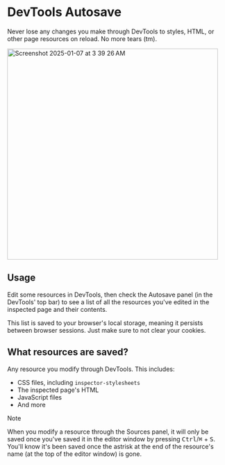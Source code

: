 # DevTools Autosave

Never lose any changes you make through DevTools to styles, HTML, or other page resources on reload. No more tears (tm).

<img width="485" alt="Screenshot 2025-01-07 at 3 39 26 AM" src="https://github.com/user-attachments/assets/030be62e-9f8c-41e2-a2f9-3dbc59edb451" />

## Usage
Edit some resources in DevTools, then check the Autosave panel (in the DevTools' top bar) to see a list of all the resources you've edited in the inspected page and their contents.  

This list is saved to your browser's local storage, meaning it persists between browser sessions. Just make sure to not clear your cookies.

## What resources are saved?
Any resource you modify through DevTools. This includes:
- CSS files, including `inspector-stylesheets`
- The inspected page's HTML
- JavaScript files
- And more

> [!NOTE]
> When you modify a resource through the Sources panel, it will only be saved once you've saved it in the editor window by pressing <kbd>Ctrl</kbd>/<kbd>⌘</kbd> + <kbd>S</kbd>.  
> You'll know it's been saved once the astrisk at the end of the resource's name (at the top of the editor window) is gone.
